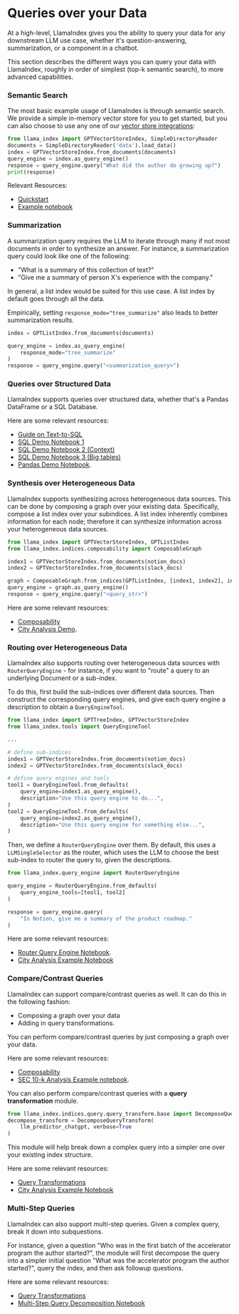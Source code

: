 # Queries over your Data

At a high-level, LlamaIndex gives you the ability to query your data for any downstream LLM use case,
whether it's question-answering, summarization, or a component in a chatbot.

This section describes the different ways you can query your data with LlamaIndex, roughly in order
of simplest (top-k semantic search), to more advanced capabilities.

### Semantic Search 

The most basic example usage of LlamaIndex is through semantic search. We provide
a simple in-memory vector store for you to get started, but you can also choose
to use any one of our [vector store integrations](/how_to/integrations/vector_stores.md):

```python
from llama_index import GPTVectorStoreIndex, SimpleDirectoryReader
documents = SimpleDirectoryReader('data').load_data()
index = GPTVectorStoreIndex.from_documents(documents)
query_engine = index.as_query_engine()
response = query_engine.query("What did the author do growing up?")
print(response)

```

Relevant Resources:
- [Quickstart](/getting_started/starter_example.md)
- [Example notebook](https://github.com/jerryjliu/llama_index/tree/main/docs/examples/vector_stores)


### Summarization

A summarization query requires the LLM to iterate through many if not most documents in order to synthesize an answer.
For instance, a summarization query could look like one of the following: 
- "What is a summary of this collection of text?"
- "Give me a summary of person X's experience with the company."

In general, a list index would be suited for this use case. A list index by default goes through all the data.

Empirically, setting `response_mode="tree_summarize"` also leads to better summarization results.

```python
index = GPTListIndex.from_documents(documents)

query_engine = index.as_query_engine(
    response_mode="tree_summarize"
)
response = query_engine.query("<summarization_query>")
```

### Queries over Structured Data

LlamaIndex supports queries over structured data, whether that's a Pandas DataFrame or a SQL Database.

Here are some relevant resources:
- [Guide on Text-to-SQL](/guides/tutorials/sql_guide.md)
- [SQL Demo Notebook 1](https://github.com/jerryjliu/llama_index/blob/main/docs/examples/index_structs/struct_indices/SQLIndexDemo.ipynb)
- [SQL Demo Notebook 2 (Context)](https://github.com/jerryjliu/llama_index/blob/main/docs/examples/index_structs/struct_indices/SQLIndexDemo-Context.ipynb)
- [SQL Demo Notebook 3 (Big tables)](https://github.com/jerryjliu/llama_index/blob/main/docs/examples/index_structs/struct_indices/SQLIndexDemo-ManyTables.ipynb)
- [Pandas Demo Notebook](https://github.com/jerryjliu/llama_index/blob/main/docs/examples/index_structs/struct_indices/PandasIndexDemo.ipynb).


### Synthesis over Heterogeneous Data

LlamaIndex supports synthesizing across heterogeneous data sources. This can be done by composing a graph over your existing data.
Specifically, compose a list index over your subindices. A list index inherently combines information for each node; therefore
it can synthesize information across your heterogeneous data sources.

```python
from llama_index import GPTVectorStoreIndex, GPTListIndex
from llama_index.indices.composability import ComposableGraph

index1 = GPTVectorStoreIndex.from_documents(notion_docs)
index2 = GPTVectorStoreIndex.from_documents(slack_docs)

graph = ComposableGraph.from_indices(GPTListIndex, [index1, index2], index_summaries=["summary1", "summary2"])
query_engine = graph.as_query_engine()
response = query_engine.query("<query_str>")

```

Here are some relevant resources:
- [Composability](/how_to/index_structs/composability.md)
- [City Analysis Demo](https://github.com/jerryjliu/llama_index/blob/main/docs/examples/composable_indices/city_analysis/PineconeDemo-CityAnalysis.ipynb).



### Routing over Heterogeneous Data

LlamaIndex also supports routing over heterogeneous data sources with `RouterQueryEngine` - for instance, if you want to "route" a query to an 
underlying Document or a sub-index.


To do this, first build the sub-indices over different data sources.
Then construct the corresponding query engines, and give each query engine a description to obtain a `QueryEngineTool`.

```python
from llama_index import GPTTreeIndex, GPTVectorStoreIndex
from llama_index.tools import QueryEngineTool

...

# define sub-indices
index1 = GPTVectorStoreIndex.from_documents(notion_docs)
index2 = GPTVectorStoreIndex.from_documents(slack_docs)

# define query engines and tools
tool1 = QueryEngineTool.from_defaults(
    query_engine=index1.as_query_engine(), 
    description="Use this query engine to do...",
)
tool2 = QueryEngineTool.from_defaults(
    query_engine=index2.as_query_engine(), 
    description="Use this query engine for something else...",
)
```

Then, we define a `RouterQueryEngine` over them.
By default, this uses a `LLMSingleSelector` as the router, which uses the LLM to choose the best sub-index to router the query to, given the descriptions.

```python
from llama_index.query_engine import RouterQueryEngine

query_engine = RouterQueryEngine.from_defaults(
    query_engine_tools=[tool1, tool2]
)

response = query_engine.query(
    "In Notion, give me a summary of the product roadmap."
)

```

Here are some relevant resources:
- [Router Query Engine Notebook](https://github.com/jerryjliu/llama_index/blob/main/docs/examples/query_engine/RouterQueryEngine.ipynb).
- [City Analysis Example Notebook](https://github.com/jerryjliu/llama_index/blob/main/docs/examples/composable_indices/city_analysis/City_Analysis-Unified-Query.ipynb)



### Compare/Contrast Queries

LlamaIndex can support compare/contrast queries as well. It can do this in the following fashion:
- Composing a graph over your data
- Adding in query transformations.


You can perform compare/contrast queries by just composing a graph over your data.

Here are some relevant resources:
- [Composability](/how_to/index_structs/composability.md)
- [SEC 10-k Analysis Example notebook](https://colab.research.google.com/drive/1uL1TdMbR4kqa0Ksrd_Of_jWSxWt1ia7o?usp=sharing).


You can also perform compare/contrast queries with a **query transformation** module.

```python
from llama_index.indices.query.query_transform.base import DecomposeQueryTransform
decompose_transform = DecomposeQueryTransform(
    llm_predictor_chatgpt, verbose=True
)
```

This module will help break down a complex query into a simpler one over your existing index structure.

Here are some relevant resources:
- [Query Transformations](/how_to/query/query_transformations.md)
- [City Analysis Example Notebook](https://github.com/jerryjliu/llama_index/blob/main/docs/examples/composable_indices/city_analysis/City_Analysis-Decompose.ipynb)


### Multi-Step Queries

LlamaIndex can also support multi-step queries. Given a complex query, break it down into subquestions.

For instance, given a question "Who was in the first batch of the accelerator program the author started?",
the module will first decompose the query into a simpler initial question "What was the accelerator program the author started?",
query the index, and then ask followup questions.

Here are some relevant resources:
- [Query Transformations](/how_to/query/query_transformations.md)
- [Multi-Step Query Decomposition Notebook](https://github.com/jerryjliu/llama_index/blob/main/docs/examples/query_transformations/HyDEQueryTransformDemo.ipynb)




